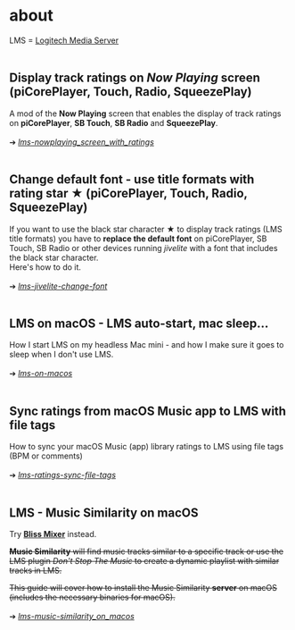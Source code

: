 about
====
LMS = [Logitech Media Server](https://github.com/Logitech/slimserver)
<br><br>

## Display track ratings on *Now Playing* screen (piCorePlayer, Touch, Radio, SqueezePlay)

A mod of the **Now Playing** screen that enables the display of track ratings on **piCorePlayer**, **SB Touch**, **SB Radio** and **SqueezePlay**.
<br><br>
➔ [*lms-nowplaying_screen_with_ratings*](https://github.com/AF-1/sobras/tree/main/lms-nowplaying_screen_with_ratings)
<br><br>

## Change default font - use title formats with rating star ★ (piCorePlayer, Touch, Radio, SqueezePlay)

If you want to use the black star character ★ to display track ratings (LMS title formats) you have to **replace the default font** on piCorePlayer, SB Touch, SB Radio or other devices running *jivelite* with a font that includes the black star character.<br>
Here's how to do it.
<br><br>
➔ [*lms-jivelite-change-font*](https://github.com/AF-1/sobras/tree/main/lms-jivelite-change-font)
<br><br>

## LMS on macOS - LMS auto-start, mac sleep...

How I start LMS on my headless Mac mini - and how I make sure it goes to sleep when I don't use LMS.
<br><br>
➔ [*lms-on-macos*](https://github.com/AF-1/sobras/tree/main/lms-on-macos)
<br><br>

## Sync ratings from macOS Music app to LMS with file tags

How to sync your macOS Music (app) library ratings to LMS using file tags (BPM or comments)
<br><br>
➔ [*lms-ratings-sync-file-tags*](https://github.com/AF-1/sobras/tree/main/lms-ratings-sync-file-tags)
<br><br>


## LMS - Music Similarity on macOS

Try [**Bliss Mixer**](https://github.com/CDrummond/lms-blissmixer) instead.<br>

~~**Music Similarity** will find music tracks similar to a specific track or use the LMS plugin *Don't Stop The Music* to create a dynamic playlist with similar tracks in LMS.~~<br>

~~This guide will cover how to install the Music Similarity **server** on macOS (includes the necessary binaries for macOS).~~
<br><br>
➔ [*lms-music-similarity_on_macos*](https://github.com/AF-1/sobras/tree/main/lms-music-similarity_on_macos)
<br><br>
